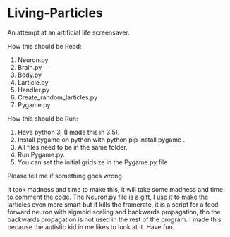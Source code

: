 # Living-Particles
An attempt at an artificial life screensaver.

How this should be Read:
1) Neuron.py
2) Brain.py
3) Body.py
4) Larticle.py
5) Handler.py
6) Create_random_larticles.py
7) Pygame.py

How this should be Run:
1) Have python 3, (I made this in 3.5).
2) Install pygame on python with python pip install pygame .
3) All files need to be in the same folder.
4) Run Pygame.py.
5) You can set the initial gridsize in the Pygame.py file

Please tell me if something goes wrong.

It took madness and time to make this, it will take some madness and time to comment the code.
The Neuron.py file is a gift, I use it to make the larticles even more smart but it kills the framerate, it is a script for a feed forward neuron with sigmoid scaling and backwards propagation, tho the backwards propagation is not used in the rest of the program.
I made this because the autistic kid in me likes to look at it. Have fun.
